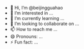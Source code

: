 - 👋 Hi, I’m @beijingguahao
- 👀 I’m interested in ...
- 🌱 I’m currently learning ...
- 💞️ I’m looking to collaborate on ...
- 📫 How to reach me ...
- 😄 Pronouns: ...
- ⚡ Fun fact: ...

<!---
beijingguahao/beijingguahao is a ✨ special ✨ repository because its `README.md` (this file) appears on your GitHub profile.
You can click the Preview link to take a look at your changes.
--->
